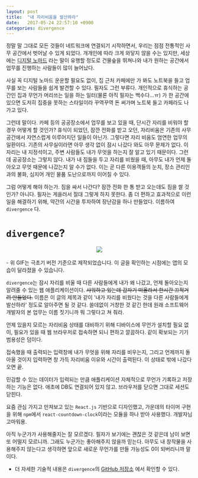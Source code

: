 ```yaml
---
layout: post
title:  "내 자리비움을 발산하라"
date:   2017-05-24 22:57:10 +0900
categories: divergence
---
```


정말 말 그대로 모든 것들이 네트워크에 연결되기 시작하면서, 우리는 점점 전통적인 사무 공간에서 벗어날 수 있게 되었다. 개개인에 따라 크게 와닿지 않을 수는 있지만, 세상에는 [디지털 노마드](https://en.wikipedia.org/wiki/Digital_nomad) 라는 말이 유행할 정도로 건물숲을 뛰쳐나와 내가 원하는 공간에서 업무를 진행하는 사람들이 많이 늘어났다.

사실 꼭 디지털 노마드 운운할 필요도 없이, 집 근처 카페에만 가 봐도 노트북을 들고 업무를 보는 사람들을 쉽게 발견할 수 있다. 필자도 그런 부류다. 개인적으로 휴식하는 공간인 집과 무언가 머리쓰는 일을 하는 일터(물론 아직 필자는 백수다...ㅠ) 가 한 공간에 있으면 도저히 집중을 못하는 스타일이라 꾸역꾸역 돈 써가며 노트북 들고 카페라도 나가고 있다.

그런데 말이다. 카페 등의 공공장소에서 업무를 보고 있을 때, 단시간 자리를 비워야 할 경우 어떻게 할 것인가? 휴식이 되었던, 잠깐 전화를 받고 오던, 자리비움은 기존의 사무공간에서 자연스럽게 이루어지던 일들이 아닌가. 그렇다면 자리 비움도 엄연한 업무의 일환이다. 기존의 사무실이라면 아무 생각 없이 잠시 나갔다 와도 아무 문제가 없다. 이 자리는 내 지정석이고, 주변 사람들도 내가 무엇을 하는지 잘 알고 있기 때문이다. 그런데 공공장소는 그렇지 않다. 내가 내 짐들을 두고 자리를 비웠을 때, 아무도 내가 언제 돌아오고 무엇 때문에 나갔는지 알 수가 없다. 이는 곧 다른 이용객들의 눈치, 장소 관리인과의 불화, 심지어 개인 물품 도난으로까지 이어질 수 있다.

그럼 어떻게 해야 하는가. 짐을 싸서 나간다? 잠깐 전화 한 통 받고 오는데도 짐을 쌀 것인가? 아니다. 필자는 게을러서 절대 그렇게 하지 못한다. 좀 더 편하고 효과적으로 이런 일을 해결하기 위해, 약간의 시간을 투자하여 장난감을 하나 만들었다. 이름하여 `divergence` 다.

`divergence`?
===================

<div align="center"><img src="https://github.com/kycfeel/divergence/blob/master/markdown_media/divergence_gif.gif?raw=true"/></div><br>
- 위 GIF는 극초기 버전 기준으로 제작되었습니다. 이 글을 확인하는 시점에는 앱의 모습이 달라졌을 수 있습니다.

`divergence`는 잠시 자리를 비울 때 다른 사람들에게 내가 왜 나갔고, 언제 돌아오는지 알려줄 수 있는 웹 애플리케이션이다. ~~샤워하고 있는데 갑자기 떠올라서 한시간 끄적거려 만들었다.~~ 이름은 이 글의 제목과 같이 '내가 자리를 비웠다는 것을 다른 사람들에게 발산하라' 정도로 알아주면 될 것 같다. 쓸데없이 거창한 것 같긴 한데 원래 소프트웨어 개발자의 본 업무는 이름 짓기니까 뭐 그렇다고 쳐 줘라.

언제 있을지 모르는 자리비움 상태를 대비하기 위해 디바이스에 무언가 설치할 필요 없이, 필요가 있을 때 웹 브라우저로 접속하면 되니 편하고 깔끔하다. 같이 확보되는 기기 범용성은 덤이다.

접속했을 때 출력되는 입력창에 내가 무엇을 위해 자리를 비우는지, 그리고 언제까지 돌아올 것이지 입력하면 창 가득 자리비움 이유와 시간이 출력된다. 이 상태로 밖에 나갔다 오면 끝.

민감할 수 있는 데이터가 입력되는 만큼 애플리케이션 자체적으로 무언가 기록하고 저장하는 기능은 없다. 애초에 DB도 연결되어 있지 않고. 브라우저를 닫으면 그대로 세션도 닫힌다.

요즘 관심 가지고 만져보고 있는 `React.js` 기반으로 디자인했고, 가운데의 타이머 구현을 위해 `npm`에서 `react-countdown-clock`이라는 모듈을 하나 받아 사용했다. 개발자님 고마워용.

아직 누군가가 사용해줄지는 잘 모르겠다. 필자가 보기에는 괜찮은 것 같은데 남이 보면 또 어떨지 모르니까. 그래도 누군가는 좋아해주지 않을까 믿는다. 아무도 내 창작물을 사용해주지 않는다고 생각하면 앞으로 새로운 무언가를 만들 가능성도 0이 되버리니까 말이다. 

- 더 자세한 기술적 내용은 `divergence`의 [GitHub 저장소](https://github.com/kycfeel/divergence) 에서 확인할 수 있다.
